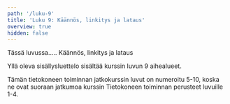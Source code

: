 ```yaml
---
path: '/luku-9'
title: 'Luku 9: Käännös, linkitys ja lataus'
overview: true
hidden: false
---
```


Tässä luvussa.....  Käännös, linkitys ja lataus

<please-login></please-login>

<pages-in-this-section></pages-in-this-section>

Yllä oleva sisällysluettelo sisältää kurssin luvun 9 aihealueet.

Tämän tietokoneen toiminnan jatkokurssin luvut on numeroitu 5-10, koska ne ovat suoraan jatkumoa kurssin Tietokoneen toiminnan perusteet luvuille 1-4.


<exercises-in-this-section></exercises-in-this-section>
